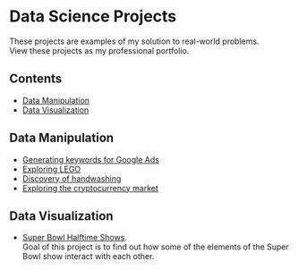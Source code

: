 # Data Science Projects
These projects are examples of my solution to real-world problems.<br>
View these projects as my professional portfolio.

## Contents
- [Data Manipulation](#data-manipulation)
- [Data Visualization](#data-visualization)


## Data Manipulation
- [Generating keywords for Google Ads](https://nbviewer.jupyter.org/github/ManoolK/Projects/blob/master/generating_keywords_for_google_ads.ipynb)
- [Exploring LEGO](https://nbviewer.jupyter.org/github/ManoolK/Projects/blob/master/exploring_lego.ipynb)
- [Discovery of handwashing](https://nbviewer.jupyter.org/github/ManoolK/Projects/blob/master/discovery_of_handwashing.ipynb)
- [Exploring the cryptocurrency market](https://nbviewer.jupyter.org/github/ManoolK/Projects/blob/master/exploring_the_cryptocurrency_market.ipynb)

## Data Visualization
- [Super Bowl Halftime Shows](https://nbviewer.jupyter.org/github/ManoolK/Projects/blob/master/project_superbowl_halftime_shows.ipynb).<br>
Goal of this project is to find out how some of the elements of the Super Bowl show interact with each other.
